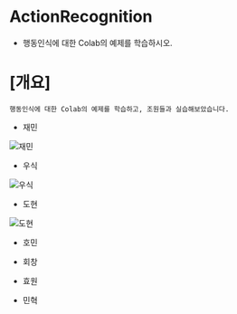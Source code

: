 # ActionRecognition
* 행동인식에 대한 Colab의 예제를 학습하시오.
# [개요]
```
행동인식에 대한 Colab의 예제를 학습하고, 조원들과 실습해보았습니다.
```

* 재민

![재민](https://user-images.githubusercontent.com/62460178/98069853-24277400-1ea3-11eb-8071-7461923fe9bb.png)
* 우식

![우식](https://user-images.githubusercontent.com/62460178/98070369-6309f980-1ea4-11eb-94d1-711cf7ffc20c.png)
* 도현

![도현](https://user-images.githubusercontent.com/62460178/98070084-ce9f9700-1ea3-11eb-81de-d8eb7067a713.png)
* 호민


* 회창


* 효원


* 민혁

